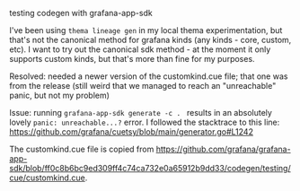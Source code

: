 testing codegen with grafana-app-sdk

I've been using `thema lineage gen` in my local thema experimentation, but that's not the canonical method for grafana kinds (any kinds - core, custom, etc). I want to try out the canonical sdk method - at the moment it only supports custom kinds, but that's more than fine for my purposes.

Resolved: needed a newer version of the customkind.cue file; that one was from the release (still weird that we managed to reach an "unreachable" panic, but not my problem)

Issue:
running `grafana-app-sdk generate -c . ` results in an absolutely lovely `panic: unreachable...?` error. I followed the stacktrace to this line: https://github.com/grafana/cuetsy/blob/main/generator.go#L1242

The customkind.cue file is copied from https://github.com/grafana/grafana-app-sdk/blob/ff0c8b6bc9ed309ff4c74ca732e0a65912b9dd33/codegen/testing/cue/customkind.cue.


